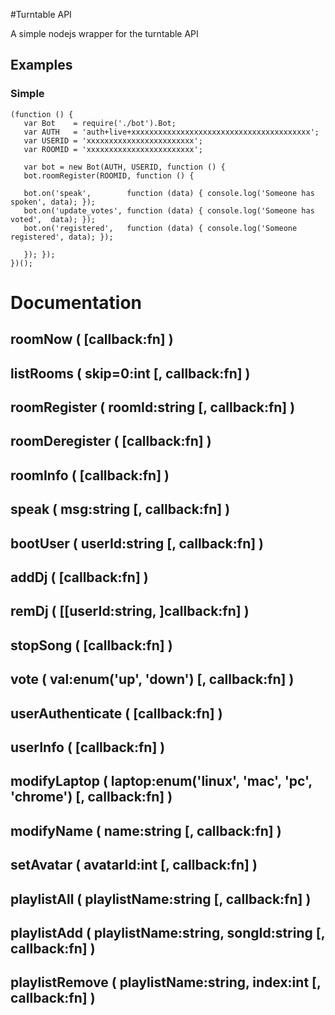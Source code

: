 #Turntable API

A simple nodejs wrapper for the turntable API

## Examples

### Simple
    (function () {
       var Bot    = require('./bot').Bot;
       var AUTH   = 'auth+live+xxxxxxxxxxxxxxxxxxxxxxxxxxxxxxxxxxxxxxxx';
       var USERID = 'xxxxxxxxxxxxxxxxxxxxxxxx';
       var ROOMID = 'xxxxxxxxxxxxxxxxxxxxxxxx';

       var bot = new Bot(AUTH, USERID, function () {
       bot.roomRegister(ROOMID, function () {

       bot.on('speak',        function (data) { console.log('Someone has spoken', data); });
       bot.on('update_votes', function (data) { console.log('Someone has voted',  data); });
       bot.on('registered',   function (data) { console.log('Someone registered', data); });

       }); });
    })();

# Documentation

## roomNow ( [callback:fn] )

## listRooms ( skip=0:int [, callback:fn] )

## roomRegister ( roomId:string [, callback:fn] )

## roomDeregister ( [callback:fn] )

## roomInfo ( [callback:fn] )

## speak ( msg:string [, callback:fn] )

## bootUser ( userId:string [, callback:fn] )

## addDj ( [callback:fn] )

## remDj ( [[userId:string, ]callback:fn] )

## stopSong ( [callback:fn] )

## vote ( val:enum('up', 'down') [, callback:fn] )

## userAuthenticate ( [callback:fn] )

## userInfo ( [callback:fn] )

## modifyLaptop ( laptop:enum('linux', 'mac', 'pc', 'chrome') [, callback:fn] )

## modifyName ( name:string [, callback:fn] )

## setAvatar ( avatarId:int [, callback:fn] )

## playlistAll ( playlistName:string [, callback:fn] )

## playlistAdd ( playlistName:string, songId:string [, callback:fn] )

## playlistRemove ( playlistName:string, index:int [, callback:fn] )
